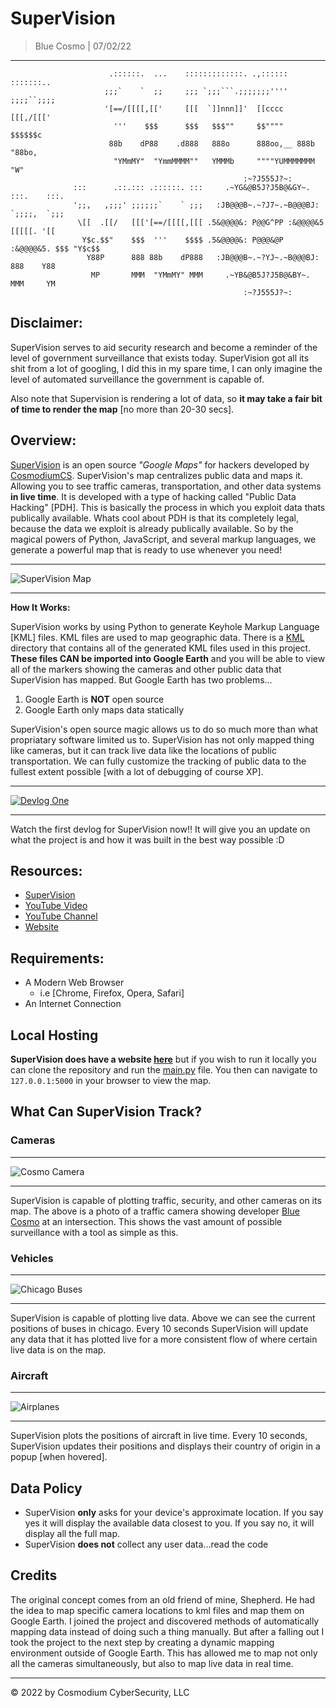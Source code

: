 <!-- SuperVision README -->

<!-- variables -->
[ccs]: https://cosmodiumcs.com
[youtube]: https://www.youtube.com/c/CosmodiumCS
[supervision]: https://marks.cosmodiumcs.com/marks/mk14-supervision/

<!-- title -->
# SuperVision
> Blue Cosmo | 07/02/22

---

<!-- ascii art logo -->
```                                                     
                      .::::::.  ...    :::::::::::::. .,:::::: :::::::..         
                     ;;;`    `  ;;     ;;; `;;;```.;;;;;;;'''' ;;;;``;;;;        
                     '[==/[[[[,[['     [[[  `]]nnn]]'  [[cccc   [[[,/[[['        
                       '''    $$$      $$$   $$$""     $$""""   $$$$$$c          
                      88b    dP88    .d888   888o      888oo,__ 888b "88bo,      
                       "YMmMY"  "YmmMMMM""   YMMMb     """"YUMMMMMMM   "W"       
                                                    :~?J555J?~:
              :::      .::.::: .::::::. :::     .~YG&@B5J?J5B@&GY~.   :::.    :::.
              ';;,   ,;;;' ;;;;;;`    ` ;;;   :JB@@@B~.~?J7~.~B@@@BJ: `;;;;,  `;;;
               \[[  .[[/   [[['[==/[[[[,[[[ .5&@@@@&: P@@G^PP :&@@@@&5  [[[[[. '[[
                Y$c.$$"    $$$  '''    $$$$ .5&@@@@&: P@@@&@P :&@@@@&5. $$$ "Y$c$$
                 Y88P      888 88b    dP888   :JB@@@B~.~?YJ~.~B@@@BJ:   888    Y88
                  MP       MMM  "YMmMY" MMM     .~YB&@B5J?J5B@&BY~.     MMM     YM
                                                    :~?J555J?~:                   
```

<!-- disclaimer -->
## Disclaimer:
SuperVision serves to aid security research and become a reminder of the level of government surveillance that exists today. SuperVision got all its shit from a lot of googling, I did this in my spare time, I can only imagine the level of automated surveillance the government is capable of.

Also note that Supervision is rendering a lot of data, so **it may take a fair bit of time to render the map** [no more than 20-30 secs].

<!-- descripiton -->
## Overview:
[SuperVision][supervision] is an open source *"Google Maps"* for hackers developed by [CosmodiumCS][ccs]. SuperVision's map centralizes public data and maps it. Allowing you to see traffic cameras, transportation, and other data systems **in live time**. It is developed with a type of hacking called "Public Data Hacking" [PDH]. This is basically the process in which you exploit data thats publically available. Whats cool about PDH is that its completely legal, because the data we exploit is already publically available. So by the magical powers of Python, JavaScript, and several markup languages, we generate a powerful map that is ready to use whenever you need! 

---

<!-- map visualization -->
![SuperVision Map](https://github.com/CosmodiumCS/SuperVision/blob/main/assets/ccs-styled-plots.png?raw=true)

---

<!-- how it works -->
**How It Works:**

SuperVision works by using Python to generate Keyhole Markup Language [KML] files. KML files are used to map geographic data. There is a [KML](https://github.com/CosmodiumCS/SuperVision/tree/main/kml) directory that contains all of the generated KML files used in this project. **These files CAN be imported into Google Earth** and you will be able to view all of the markers showing the cameras and other public data that SuperVision has mapped. But Google Earth has two problems...

1. Google Earth is **NOT** open source
2. Google Earth only maps data statically

SuperVision's open source magic allows us to do so much more than what propriatary software limited us to. SuperVision has not only mapped thing like cameras, but it can track live data like the locations of public transportation. We can fully customize the tracking of public data to the fullest extent possible [with a lot of debugging of course XP]. 

---

<!-- youtube embed -->
[![Devlog One](https://github.com/CosmodiumCS/SuperVision/blob/main/assets/supervision-tn.png?raw=true)](https://www.youtube.com/watch?v=knagAWTn7FQ "SuperVision : The Hacker Google Mapper")

---

Watch the first devlog for SuperVision now!! It will give you an update on what the project is and how it was built in the best way possible :D

<!-- resources -->
## Resources:
- [SuperVision][supervision]
- [YouTube Video](https://youtu.be/knagAWTn7FQ)
- [YouTube Channel][youtube]
- [Website][ccs]

<!-- requirements -->
## Requirements:
- A Modern Web Browser
    - i.e [Chrome, Firefox, Opera, Safari]
- An Internet Connection

<!-- executing program -->
## Local Hosting
**SuperVision does have a website [here][supervision]** but if you wish to run it locally you can clone the repository and run the [main.py](https://github.com/CosmodiumCS/SuperVision/blob/main/main.py) file. You then can navigate to `127.0.0.1:5000` in your browser to view the map.

<!-- extraneous -->
## What Can SuperVision Track?

### Cameras

---

<!-- camera footage of cosmo -->
![Cosmo Camera](https://github.com/CosmodiumCS/SuperVision/blob/main/assets/cosmo-cam.png)

---

SuperVision is capable of plotting traffic, security, and other cameras on its map. The above is a photo of a traffic camera showing developer [Blue Cosmo][ccs] at an intersection. This shows the vast amount of possible surveillance with a tool as simple as this.

### Vehicles

---

<!-- buses in chicago -->
![Chicago Buses](https://github.com/CosmodiumCS/SuperVision/blob/main/assets/chicago-bus.png?raw=true)

---

SuperVision is capable of plotting live data. Above we can see the current positions of buses in chicago. Every 10 seconds SuperVision will update any data that it has plotted live for a more consistent flow of where certain live data is on the map.

### Aircraft

---

<!-- airplanes -->
![Airplanes](https://github.com/CosmodiumCS/SuperVision/blob/main/assets/airplane-plot.png?raw=true)

---

SuperVision plots the positions of aircraft in live time. Every 10 seconds, SuperVision updates their positions and displays their country of origin in a popup [when hovered].

<!-- data policy -->
## Data Policy
- SuperVision **only** asks for your device's approximate location. If you say yes it will display the available data closest to you. If you say no, it will display all the full map. 
- SuperVision **does not** collect any user data...read the code 

<!-- credits -->
## Credits
The original concept comes from an old friend of mine, Shepherd. He had the idea to map specific camera locations to kml files and map them on Google Earth. I joined the project and discovered methods of automatically mapping data instead of doing such a thing manually. But after a falling out I took the project to the next step by creating a dynamic mapping environment outside of Google Earth. This has allowed me to map not only all the cameras simultaneously, but also to map live data in real time.

---

<!-- copyright -->
© 2022 by Cosmodium CyberSecurity, LLC
